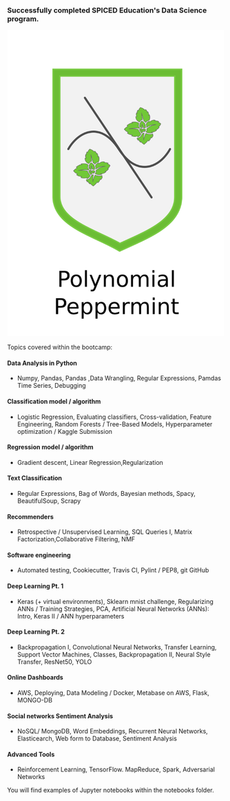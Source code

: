 
### Successfully completed SPICED Education's Data Science program.


![polypepp](img/polynomial_peppermint.png)


Topics covered within the bootcamp:

#### Data Analysis in Python
- Numpy, Pandas, Pandas ,Data Wrangling, Regular Expressions, Pamdas Time Series, Debugging

#### Classification model / algorithm
- Logistic Regression, Evaluating classifiers, Cross-validation, Feature Engineering, Random Forests / Tree-Based Models, Hyperparameter optimization / Kaggle Submission

#### Regression model / algorithm
- Gradient descent, Linear Regression,Regularization


#### Text Classification
- Regular Expressions, Bag of Words, Bayesian methods, Spacy, BeautifulSoup, Scrapy


#### Recommenders
- Retrospective /  Unsupervised Learning, SQL Queries I, Matrix Factorization,Collaborative Filtering, NMF

#### Software engineering
- Automated testing, Cookiecutter, Travis CI, Pylint / PEP8, git GitHub

#### Deep Learning Pt. 1
- Keras (+ virtual environments), Sklearn mnist challenge, Regularizing ANNs / Training Strategies,
PCA, Artificial Neural Networks (ANNs): Intro, Keras II / ANN hyperparameters

#### Deep Learning Pt. 2
- Backpropagation I, Convolutional Neural Networks, Transfer Learning, Support Vector Machines, Classes, Backpropagation II, Neural Style Transfer, ResNet50, YOLO

#### Online Dashboards
- AWS, Deploying, Data Modeling / Docker, Metabase on AWS, Flask, MONGO-DB

#### Social networks Sentiment Analysis
- NoSQL/ MongoDB, Word Embeddings, Recurrent Neural Networks, Elasticearch, Web form to Database, Sentiment Analysis

#### Advanced Tools
- Reinforcement Learning, TensorFlow. MapReduce, Spark, Adversarial Networks



You will find examples of Jupyter notebooks within the notebooks folder.
